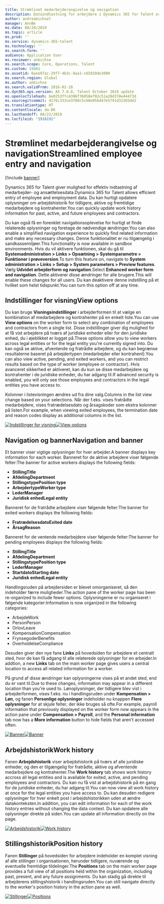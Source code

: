 ```yaml
---
title: Strømlinet medarbejderangivelse og navigation
description: Dataindtastning for arbejdere i Dynamics 365 for Talent er blevet forbedret for at tillade hurtig indtastning for alle medarbejdere, tidligere, aktive eller fremtidige. En forenklet/konsolideret navigationsmodel er blevet opdateret, så den hurtigt kan finde relaterede oplysninger og se og foretage de nødvendige opdateringer.
author: andreabichsel
manager: AnnBe
ms.date: 08/20/2019
ms.topic: article
ms.prod: ''
ms.service: dynamics-365-talent
ms.technology: ''
ms.search.form: ''
audience: Application User
ms.reviewer: anbichse
ms.search.scope: Core, Operations, Talent
ms.custom: 15681
ms.assetid: 6aee97ac-29f7-4b3c-8aa1-c65810de3090
ms.search.region: Global
ms.author: anbichse
ms.search.validFrom: 2016-02-28
ms.dyn365.ops.version: AX 7.0.0, Talent October 2019 update
ms.openlocfilehash: be0253ffc4396f36050ef02c51a20d378e44473d
ms.sourcegitcommit: 4176c333ce3f88c5c68e95bd47e5791d32365dd2
ms.translationtype: HT
ms.contentlocale: da-DK
ms.lasthandoff: 08/22/2019
ms.locfileid: "1918191"
---
```

# <a name="streamlined-employee-entry-and-navigation"></a><span data-ttu-id="5eab1-104">Strømlinet medarbejderangivelse og navigation</span><span class="sxs-lookup"><span data-stu-id="5eab1-104">Streamlined employee entry and navigation</span></span>

[!include [banner](includes/banner.md)]

<span data-ttu-id="5eab1-105">Dynamics 365 for Talent giver mulighed for effektiv indtastning af medarbejder- og ansættelsesdata.</span><span class="sxs-lookup"><span data-stu-id="5eab1-105">Dynamics 365 for Talent allows efficient entry of employee and employment data.</span></span> <span data-ttu-id="5eab1-106">Du kan hurtigt opdatere oplysninger om arbejdshistorik for tidligere, aktive og fremtidige medarbejdere og kontrahenter.</span><span class="sxs-lookup"><span data-stu-id="5eab1-106">You can quickly update work history information for past, active, and future employees and contractors.</span></span>

<span data-ttu-id="5eab1-107">Du kan også få en forenklet navigationsoplevelse for hurtigt at finde relaterede oplysninger og foretage de nødvendige ændringer.</span><span class="sxs-lookup"><span data-stu-id="5eab1-107">You can also enable a simplified navigation experience to quickly find related information and make any necessary changes.</span></span> <span data-ttu-id="5eab1-108">Denne funktionalitet er nu tilgængelig i sandkassemiljøer.</span><span class="sxs-lookup"><span data-stu-id="5eab1-108">This functionality is now available in sandbox environments.</span></span> <span data-ttu-id="5eab1-109">Hvis du vil aktivere funktionen, skal du gå til **Systemadministration > Links > Opsætning > Systemparametre > Funktioner i prøveversion**.</span><span class="sxs-lookup"><span data-stu-id="5eab1-109">To turn this feature on, navigate to **System administration > Links > Setup > System parameters > Preview features**.</span></span> <span data-ttu-id="5eab1-110">Vælg **Udvidet arbejderform og navigation**.</span><span class="sxs-lookup"><span data-stu-id="5eab1-110">Select **Enhanced worker form and navigation**.</span></span> <span data-ttu-id="5eab1-111">Dette aktiverer disse ændringer for alle brugere.</span><span class="sxs-lookup"><span data-stu-id="5eab1-111">This will enable these changes for all users.</span></span> <span data-ttu-id="5eab1-112">Du kan deaktivere denne indstilling på et hvilket som helst tidspunkt.</span><span class="sxs-lookup"><span data-stu-id="5eab1-112">You can turn this option off at any time.</span></span>

## <a name="view-options"></a><span data-ttu-id="5eab1-113">Indstillinger for visning</span><span class="sxs-lookup"><span data-stu-id="5eab1-113">View options</span></span>

<span data-ttu-id="5eab1-114">Du kan bruge **Visningsindstillinger** i arbejderformen til at vælge en kombination af medarbejdere og kontrahenter på en enkelt liste.</span><span class="sxs-lookup"><span data-stu-id="5eab1-114">You can use **View options** on the worker form to select any combination of employees and contractors from a single list.</span></span> <span data-ttu-id="5eab1-115">Disse indstillinger giver dig mulighed for at få vist arbejdere på tværs af juridiske enheder eller for den juridiske enhed, du i øjeblikket er logget på.</span><span class="sxs-lookup"><span data-stu-id="5eab1-115">These options allow you to view workers across legal entities or for the legal entity you're currently signed into.</span></span> <span data-ttu-id="5eab1-116">Du kan også se aktive, afventende og fratrådte arbejdere, og du kan begrænse resultaterne baseret på arbejdertypen (medarbejder eller kontrahent).</span><span class="sxs-lookup"><span data-stu-id="5eab1-116">You can also view active, pending, and exited workers, and you can restrict results based on the type of worker (employee or contractor).</span></span> <span data-ttu-id="5eab1-117">Hvis avanceret sikkerhed er aktiveret, kan du kun se disse medarbejdere og kontrahenter i de juridiske enheder, du har adgang til.</span><span class="sxs-lookup"><span data-stu-id="5eab1-117">If advanced security is enabled, you will only see those employees and contractors in the legal entities you have access to.</span></span>

<span data-ttu-id="5eab1-118">Kolonner i listevisningen ændres ud fra dine valg.</span><span class="sxs-lookup"><span data-stu-id="5eab1-118">Columns in the list view change based on your selections.</span></span> <span data-ttu-id="5eab1-119">Når der f.eks. vises fratrådte medarbejdere, vises fratrædelsesdato og årsagskoder som ekstra kolonner på listen.</span><span class="sxs-lookup"><span data-stu-id="5eab1-119">For example, when viewing exited employees, the termination date and reason codes display as additional columns in the list.</span></span> 

<span data-ttu-id="5eab1-120">[![Indstillinger for visning](./media/Worker-view-option.png)](./media/worker-view-option.png)</span><span class="sxs-lookup"><span data-stu-id="5eab1-120">[![View options](./media/Worker-view-option.png)](./media/worker-view-option.png)</span></span>

## <a name="navigation-and-banner"></a><span data-ttu-id="5eab1-121">Navigation og banner</span><span class="sxs-lookup"><span data-stu-id="5eab1-121">Navigation and banner</span></span>

<span data-ttu-id="5eab1-122">Et banner viser vigtige oplysninger for hver arbejder.</span><span class="sxs-lookup"><span data-stu-id="5eab1-122">A banner displays key information for each worker.</span></span> <span data-ttu-id="5eab1-123">Banneret for de aktive arbejdere viser følgende felter:</span><span class="sxs-lookup"><span data-stu-id="5eab1-123">The banner for active workers displays the following fields:</span></span>

- <span data-ttu-id="5eab1-124">**Stilling**</span><span class="sxs-lookup"><span data-stu-id="5eab1-124">**Title**</span></span>
- <span data-ttu-id="5eab1-125">**Afdeling**</span><span class="sxs-lookup"><span data-stu-id="5eab1-125">**Department**</span></span>
- <span data-ttu-id="5eab1-126">**Stillingstype**</span><span class="sxs-lookup"><span data-stu-id="5eab1-126">**Position type**</span></span>
- <span data-ttu-id="5eab1-127">**Arbejdertype**</span><span class="sxs-lookup"><span data-stu-id="5eab1-127">**Worker type**</span></span>
- <span data-ttu-id="5eab1-128">**Leder**</span><span class="sxs-lookup"><span data-stu-id="5eab1-128">**Manager**</span></span>
- <span data-ttu-id="5eab1-129">**Juridisk enhed**</span><span class="sxs-lookup"><span data-stu-id="5eab1-129">**Legal entity**</span></span>

<span data-ttu-id="5eab1-130">Banneret for de fratrådte arbejdere viser følgende felter:</span><span class="sxs-lookup"><span data-stu-id="5eab1-130">The banner for exited workers displays the following fields:</span></span>

- <span data-ttu-id="5eab1-131">**Fratrædelsesdato**</span><span class="sxs-lookup"><span data-stu-id="5eab1-131">**Exited date**</span></span>
- <span data-ttu-id="5eab1-132">**Årsag**</span><span class="sxs-lookup"><span data-stu-id="5eab1-132">**Reason**</span></span>

<span data-ttu-id="5eab1-133">Banneret for de ventende medarbejdere viser følgende felter:</span><span class="sxs-lookup"><span data-stu-id="5eab1-133">The banner for pending employees displays the following fields:</span></span>

- <span data-ttu-id="5eab1-134">**Stilling**</span><span class="sxs-lookup"><span data-stu-id="5eab1-134">**Title**</span></span>
- <span data-ttu-id="5eab1-135">**Afdeling**</span><span class="sxs-lookup"><span data-stu-id="5eab1-135">**Department**</span></span>
- <span data-ttu-id="5eab1-136">**Stillingstype**</span><span class="sxs-lookup"><span data-stu-id="5eab1-136">**Position type**</span></span>
- <span data-ttu-id="5eab1-137">**Leder**</span><span class="sxs-lookup"><span data-stu-id="5eab1-137">**Manager**</span></span>
- <span data-ttu-id="5eab1-138">**Startdato**</span><span class="sxs-lookup"><span data-stu-id="5eab1-138">**Starting date**</span></span>
- <span data-ttu-id="5eab1-139">**Juridisk enhed**</span><span class="sxs-lookup"><span data-stu-id="5eab1-139">**Legal entity**</span></span>

<span data-ttu-id="5eab1-140">Handlingsruden på arbejdersiden er blevet omorganiseret, så den indeholder færre muligheder.</span><span class="sxs-lookup"><span data-stu-id="5eab1-140">The action pane of the worker page has been re-organized to include fewer options.</span></span> <span data-ttu-id="5eab1-141">Oplysningerne er nu organiseret i følgende kategorier:</span><span class="sxs-lookup"><span data-stu-id="5eab1-141">Information is now organized in the following categories:</span></span> 

- <span data-ttu-id="5eab1-142">Arbejde</span><span class="sxs-lookup"><span data-stu-id="5eab1-142">Work</span></span>
- <span data-ttu-id="5eab1-143">Person</span><span class="sxs-lookup"><span data-stu-id="5eab1-143">Person</span></span>
- <span data-ttu-id="5eab1-144">Orlov</span><span class="sxs-lookup"><span data-stu-id="5eab1-144">Leave</span></span>
- <span data-ttu-id="5eab1-145">Kompensation</span><span class="sxs-lookup"><span data-stu-id="5eab1-145">Compensation</span></span>
- <span data-ttu-id="5eab1-146">Frynsegoder</span><span class="sxs-lookup"><span data-stu-id="5eab1-146">Benefits</span></span>
- <span data-ttu-id="5eab1-147">Overholdelse</span><span class="sxs-lookup"><span data-stu-id="5eab1-147">Compliance</span></span>

<span data-ttu-id="5eab1-148">Desuden giver den nye fane **Links** på hovedsiden for arbejdere et centralt sted, hvor de kan få adgang til alle relaterede oplysninger for en arbejder.</span><span class="sxs-lookup"><span data-stu-id="5eab1-148">In addtion, a new **Links** tab on the main worker page gives users a central location to access all related information for a worker.</span></span>

<span data-ttu-id="5eab1-149">På grund af disse ændringer kan oplysningerne vises på et andet sted, end du er vant til.</span><span class="sxs-lookup"><span data-stu-id="5eab1-149">Due to these changes, information may appear in a different location than you're used to.</span></span> <span data-ttu-id="5eab1-150">Lønoplysninger, der tidligere blev vist i arbejderformen, vises f.eks. nu i handlingsruden under **Kompensation > Løn**, og fanen **Personlige oplysninger** indeholder nu knappen **Flere oplysninger** for at skjule felter, der ikke bruges så ofte.</span><span class="sxs-lookup"><span data-stu-id="5eab1-150">For example, payroll information that previously displayed on the worker form now appears in the action pane under **Compensation > Payroll**, and the **Personal information** tab now has a **More information** button to hide fields that aren't accessed often.</span></span>

<span data-ttu-id="5eab1-151">[![Banner](./media/Banner.png)](./media/Banner.png)</span><span class="sxs-lookup"><span data-stu-id="5eab1-151">[![Banner](./media/Banner.png)](./media/Banner.png)</span></span>

## <a name="work-history"></a><span data-ttu-id="5eab1-152">Arbejdshistorik</span><span class="sxs-lookup"><span data-stu-id="5eab1-152">Work history</span></span>

<span data-ttu-id="5eab1-153">Fanen **Arbejdshistorik** viser arbejdshistorik på tværs af alle juridiske enheder, og den er tilgængelig for fratrådte, aktive og afventende medarbejdere og kontrahenter.</span><span class="sxs-lookup"><span data-stu-id="5eab1-153">The **Work history** tab shows work history accross all legal entities and is available for exited, active, and pending employees and contractors.</span></span> <span data-ttu-id="5eab1-154">Du kan nu få vist al arbejdshistorik på én gang for de juridiske enheder, du har adgang til.</span><span class="sxs-lookup"><span data-stu-id="5eab1-154">You can now view all work history at once for the legal entities you have access to.</span></span> <span data-ttu-id="5eab1-155">Du kan desuden redigere oplysninger for hver enkelt post i arbejdshistorikken uden at ændre datakonteksten.</span><span class="sxs-lookup"><span data-stu-id="5eab1-155">In addition, you can edit information for each of the work history entries without changing the data context.</span></span> <span data-ttu-id="5eab1-156">Du kan opdatere alle oplysninger direkte på siden.</span><span class="sxs-lookup"><span data-stu-id="5eab1-156">You can update all information directly on the page.</span></span> 

<span data-ttu-id="5eab1-157">[![Arbejdshistorik](./media/Worker-work-history.png)](./media/Worker-work-history.png)</span><span class="sxs-lookup"><span data-stu-id="5eab1-157">[![Work history](./media/Worker-work-history.png)](./media/Worker-work-history.png)</span></span>

## <a name="position-history"></a><span data-ttu-id="5eab1-158">Stillingshistorik</span><span class="sxs-lookup"><span data-stu-id="5eab1-158">Position history</span></span>

<span data-ttu-id="5eab1-159">Fanen **Stillinger** på hovedsiden for arbejdere indeholder en komplet visning af alle stillinger i organisationen, herunder tidligere, nuværende og eventuelle fremtidige tildelinger.</span><span class="sxs-lookup"><span data-stu-id="5eab1-159">The **Positions** tab on the main worker page provides a full view of all positions held within the organization, including past, present, and any future assignments.</span></span> <span data-ttu-id="5eab1-160">Du kan stadig gå direkte til arbejderens stillingshistorik i handlingsruden.</span><span class="sxs-lookup"><span data-stu-id="5eab1-160">You can still navigate directly to the worker's position history in the action pane as well.</span></span>

<span data-ttu-id="5eab1-161">[![Stillinger](./media/Worker-position-history.png)](./media/Worker-position-history.png)</span><span class="sxs-lookup"><span data-stu-id="5eab1-161">[![Positions](./media/Worker-position-history.png)](./media/Worker-position-history.png)</span></span>

